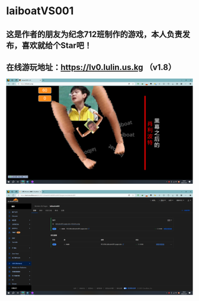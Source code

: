 # laiboatVS001

## 这是作者的朋友为纪念712班制作的游戏，本人负责发布，喜欢就给个Star吧！

## 在线游玩地址：https://lv0.lulin.us.kg （v1.8）

![肖利波特](https://raw.githubusercontent.com/Lushline/laiboatVS001/refs/heads/master/%E8%82%96%E5%88%A9%E6%B3%A2%E7%89%B9.png "肖利波特")

![Cloudflare Pages](https://raw.githubusercontent.com/Lushline/laiboatVS001/refs/heads/master/Cloudflare%20Pages.png "Cloudflare Pages")
